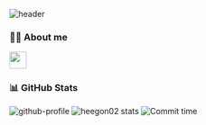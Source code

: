 ![header](https://capsule-render.vercel.app/api?type=waving&color=0:20883d,100:dafae2&height=300&text=HEEGON's%20github&textBg=false&fontSize=63&fontAlignY=42&section=header&reversal=false&fontColor=ffffff)

### 🙋‍♂️ About me
<a href="https://florentine-march-87e.notion.site/19ead81f328d80cebb2ee924f4517800">
  <img src="https://img.shields.io/badge/heegon's%20profile-47766a?style=round-square&logo=data:image/png;base64,YOUR_BASE64_ENCODED_IMAGE" height="30">
</a>

### 📊 GitHub Stats
![github-profile](https://github-profile-summary-cards.vercel.app/api/cards/profile-details?username=heegon02&theme=vue)
![heegon02 stats](https://github-profile-summary-cards.vercel.app/api/cards/stats?username=heegon02&theme=vue)
![Commit time](https://github-profile-summary-cards.vercel.app/api/cards/productive-time?username=heegon02&theme=vue&utcOffset=9)
